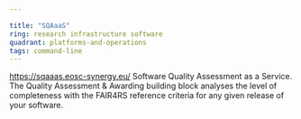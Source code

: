 ```yaml
---

title: "SQAaaS"
ring: research infrastructure software
quadrant: platforms-and-operations
tags: command-line
---
```

https://sqaaas.eosc-synergy.eu/
Software Quality Assessment as a Service. The Quality Assessment & Awarding building block analyses the level of completeness with the FAIR4RS reference criteria for any given release of your software.

